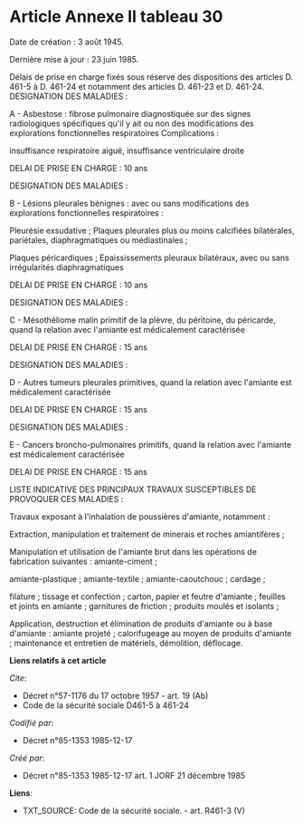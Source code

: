 # Article Annexe II tableau 30

Date de création : 3 août 1945. 

Dernière mise à jour : 23 juin 1985. 

Délais de prise en charge fixés sous réserve des dispositions des articles D. 461-5 à D. 461-24 et notamment des articles D.
461-23 et D. 461-24. DESIGNATION DES MALADIES :

A - Asbestose : fibrose pulmonaire diagnostiquée sur des signes radiologiques spécifiques qu'il y ait ou non des
modifications des explorations fonctionnelles respiratoires Complications :

insuffisance respiratoire aiguë, insuffisance ventriculaire droite

DELAI DE PRISE EN CHARGE : 10 ans

DESIGNATION DES MALADIES :

B - Lésions pleurales bénignes : avec ou sans modifications des explorations fonctionnelles respiratoires :

Pleurésie exsudative ; Plaques pleurales plus ou moins calcifiées bilatérales, pariétales, diaphragmatiques ou
médiastinales ; 

Plaques péricardiques ; Epaississements pleuraux bilatéraux, avec ou sans irrégularités diaphragmatiques

DELAI DE PRISE EN CHARGE : 10 ans

DESIGNATION DES MALADIES :

C - Mésothéliome malin primitif de la plèvre, du péritoine, du péricarde, quand la relation avec l'amiante est médicalement
caractérisée

DELAI DE PRISE EN CHARGE : 15 ans

DESIGNATION DES MALADIES :

D - Autres tumeurs pleurales primitives, quand la relation avec l'amiante est médicalement caractérisée 

DELAI DE PRISE EN CHARGE : 15 ans

DESIGNATION DES MALADIES :

E - Cancers broncho-pulmonaires primitifs, quand la relation avec l'amiante est médicalement caractérisée

DELAI DE PRISE EN CHARGE : 15 ans

LISTE INDICATIVE DES PRINCIPAUX TRAVAUX SUSCEPTIBLES DE PROVOQUER CES MALADIES :

Travaux exposant à l'inhalation de poussières d'amiante, notamment :

Extraction, manipulation et traitement de minerais et roches amiantifères ;

Manipulation et utilisation de l'amiante brut dans les opérations de fabrication suivantes : amiante-ciment ; 

amiante-plastique ; amiante-textile ; amiante-caoutchouc ; cardage ;

filature ; tissage et confection ; carton, papier et feutre d'amiante ; feuilles et joints en amiante ; garnitures de
friction ; produits moulés et isolants ;

Application, destruction et élimination de produits d'amiante ou à base d'amiante : amiante projeté ; calorifugeage au moyen
de produits d'amiante ; maintenance et entretien de matériels, démolition, déflocage.

**Liens relatifs à cet article**

_Cite_:

  - Décret n°57-1176 du 17 octobre 1957 - art. 19 (Ab)
  - Code de la sécurité sociale D461-5 à 461-24

_Codifié par_:

  - Décret n°85-1353 1985-12-17

_Créé par_:

  - Décret n°85-1353 1985-12-17 art. 1 JORF 21 décembre 1985

**Liens**:

  - TXT_SOURCE: Code de la sécurité sociale. - art. R461-3 (V)
